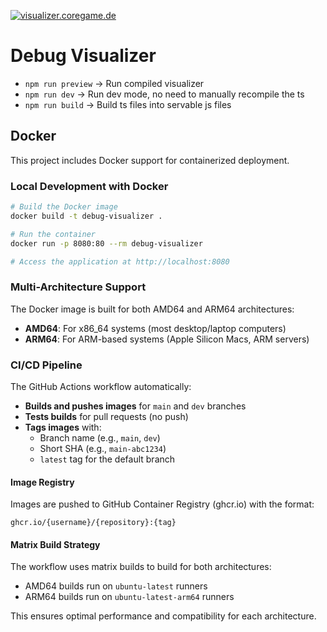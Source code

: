 [![visualizer.coregame.de](https://status.coregame.de/badge/web/status?labelColor=&color=&style=for-the-badge&label=visualizer.coregame.de)](https://visualizer.coregame.de)

# Debug Visualizer

-   `npm run preview` -> Run compiled visualizer
-   `npm run dev` -> Run dev mode, no need to manually recompile the ts
-   `npm run build` -> Build ts files into servable js files

## Docker

This project includes Docker support for containerized deployment.

### Local Development with Docker

```bash
# Build the Docker image
docker build -t debug-visualizer .

# Run the container
docker run -p 8080:80 --rm debug-visualizer

# Access the application at http://localhost:8080
```

### Multi-Architecture Support

The Docker image is built for both AMD64 and ARM64 architectures:

- **AMD64**: For x86_64 systems (most desktop/laptop computers)
- **ARM64**: For ARM-based systems (Apple Silicon Macs, ARM servers)

### CI/CD Pipeline

The GitHub Actions workflow automatically:

- **Builds and pushes images** for `main` and `dev` branches
- **Tests builds** for pull requests (no push)
- **Tags images** with:
  - Branch name (e.g., `main`, `dev`)
  - Short SHA (e.g., `main-abc1234`)
  - `latest` tag for the default branch

#### Image Registry

Images are pushed to GitHub Container Registry (ghcr.io) with the format:
```
ghcr.io/{username}/{repository}:{tag}
```

#### Matrix Build Strategy

The workflow uses matrix builds to build for both architectures:
- AMD64 builds run on `ubuntu-latest` runners
- ARM64 builds run on `ubuntu-latest-arm64` runners

This ensures optimal performance and compatibility for each architecture.

